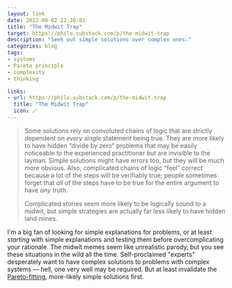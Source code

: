 ```yaml
---
layout: link
date: 2022-09-02 22:28:01
title: "The Midwit Trap"
target: https://philo.substack.com/p/the-midwit-trap
description: "Seek out simple solutions over complex ones."
categories: blog
tags:
- systems
- Pareto principle
- complexity
- thinking

links:
- url: https://philo.substack.com/p/the-midwit-trap
  title: "The Midwit Trap"
  icon: 🪄
---
```


> Some solutions rely on convoluted chains of logic that are strictly dependent on *every single* statement being true. They are more likely to have hidden “divide by zero” problems that may be easily noticeable to the experienced practitioner but are invisible to the layman. Simple solutions might have errors too, but they will be much more obvious. Also, complicated chains of logic “feel” correct because a lot of the steps will be verifiably true; people sometimes forget that *all* of the steps have to be true for the entire argument to have *any* truth.
>
> Complicated stories seem more likely to be logically sound to a midwit, but simple strategies are actually far less likely to have hidden land mines.

I'm a big fan of looking for simple explanations for problems, or at least *starting* with simple explanations and testing them before overcomplicating your rationale. The midwit memes seem like unrealistic parody, but you see these situations in the wild all the time. Self-proclaimed "experts" desperately want to have complex solutions to problems with complex systems — hell, one very well may be required. But at least invalidate the [Pareto-fitting](https://en.wikipedia.org/wiki/Pareto_principle "Pareto principle"), more-likely simple solutions first.
